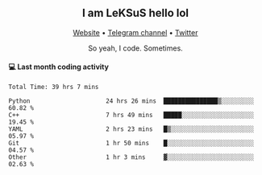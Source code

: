 <h2 align="center">I am LeKSuS hello lol</h2>
<div align="center">
  <a href="https://leksus.net">Website</a> •
  <a href="https://t.me/leksus_was_here">Telegram channel</a> •
  <a href="https://twitter.com/___LeKSuS___">Twitter</a>
</div>
<p align="center">So yeah, I code. Sometimes.</p>

#### :computer: Last month coding activity
<!--START_SECTION:waka-->

```text
Total Time: 39 hrs 7 mins

Python                     24 hrs 26 mins  ███████████████▒░░░░░░░░░   60.82 %
C++                        7 hrs 49 mins   █████░░░░░░░░░░░░░░░░░░░░   19.45 %
YAML                       2 hrs 23 mins   █▒░░░░░░░░░░░░░░░░░░░░░░░   05.97 %
Git                        1 hr 50 mins    █░░░░░░░░░░░░░░░░░░░░░░░░   04.57 %
Other                      1 hr 3 mins     ▓░░░░░░░░░░░░░░░░░░░░░░░░   02.63 %
```

<!--END_SECTION:waka-->
